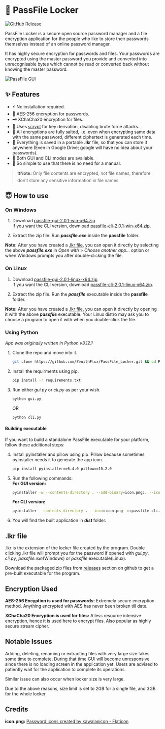 # 🔐️ PassFile Locker 

[![GitHub Release](https://img.shields.io/github/v/release/ZenithFlux/PassFile_Locker)](https://github.com/ZenithFlux/PassFile_Locker/releases)

PassFile Locker is a secure open source password manager and a file encryption application for the people who like to store their passwords themselves instead of an online password manager. 

It has highly secure encryption for passwords and files. Your passwords are encrypted using the master password you provide and converted into unrecognisable bytes which cannot be read or converted back without knowing the master password.

![PassFile GUI](https://i.ibb.co/PCnrRW1/UI.png)

## ✨️ Features

- ⚡ No installation required.
- 🔑 AES-256 encryption for passwords.
- 🗝️ XChaCha20 encryption for files.
- 🤺 Uses [scrypt](https://pycryptodome.readthedocs.io/en/latest/src/protocol/kdf.html#scrypt) for key derivation, disabling brute force attacks.
- 🧂 All encryptions are fully salted, i.e. even when encrypting same data with the same password, different ciphertext is generated each time.
- 💼 Everything is saved in a portable **.lkr** file, so that you can store it anywhere (Even in Google Drive; google will have no idea about your passwords).
- 🎨 Both GUI and CLI modes are available.
- 🤩 So simple to use that there is no need for a manual.

> ❗❗**Note:** Only file contents are encrypted, not file names, therefore don't store any sensitive information in file names.

## 😇 How to use

### On Windows

1. Download [passfile-gui-2.0.1-win-x64.zip](https://github.com/ZenithFlux/PassFile_Locker/releases/download/v2.0.1/passfile-gui-2.0.1-win-x64.zip).  
    If you want the CLI version, download [passfile-cli-2.0.1-win-x64.zip](https://github.com/ZenithFlux/PassFile_Locker/releases/download/v2.0.1/passfile-cli-2.0.1-win-x64.zip). 

2. Extract the zip file. Run ***passfile.exe*** inside the **passfile** folder.

**Note:** After you have created a [.lkr file](#lkr-file), you can open it directly by selecting the above ***passfile.exe*** in *Open with* > *Choose another app...* option or when  Windows prompts you after double-clicking the file.

### On Linux

1. Download [passfile-gui-2.0.1-linux-x64.zip](https://github.com/ZenithFlux/PassFile_Locker/releases/download/v2.0.1/passfile-gui-2.0.1-linux-x64.zip).  
    If you want the CLI version, download [passfile-cli-2.0.1-linux-x64.zip](https://github.com/ZenithFlux/PassFile_Locker/releases/download/v2.0.1/passfile-cli-2.0.1-linux-x64.zip). 

2. Extract the zip file. Run the ***passfile*** executable inside the **passfile** folder.

**Note:** After you have created a [.lkr file](#lkr-file), you can open it directly by opening it with the above ***passfile*** executable. Your Linux distro may ask you to choose a program to open it with when you double-click the file.

### Using Python

*App was originally written in Python v3.12.1*

1. Clone the repo and move into it.
    ```sh
    git clone https://github.com/ZenithFlux/PassFile_Locker.git && cd PassFile_Locker
    ```
2. Install the requirments using pip.
    ```sh
    pip install -r requirements.txt
    ```
3. Run either *gui.py* or *cli.py* as per your wish.
    ```sh
    python gui.py
    ```
    OR
    ```sh
    python cli.py
    ```

#### Building executable

If you want to build a standalone PassFile executable for your platform, follow these additional steps:

4. Install pyinstaller and pillow using pip. Pillow because sometimes pyinstaller needs it to generate the app icon.
    ```sh
    pip install pyinstaller==6.4.0 pillow==10.2.0
    ```
5. Run the following commands:  
    **For GUI version:**
    ```sh
    pyinstaller -w --contents-directory . --add-binary=icon.png:. --icon=icon.png -n=passfile gui.py
    ```
    **For CLI version:**
    ```sh
    pyinstaller --contents-directory . --icon=icon.png -n=passfile cli.py
    ```

6. You will find the built application in ***dist*** folder.

## .lkr file

.lkr is the extension of the locker file created by the program. Double clicking .lkr file will prompt you for the password if opened with *gui.py*, *cli.py*, *passfile.exe*(Windows) or *passfile* executable(Linux).

Download the packaged zip files from [releases](https://github.com/ZenithFlux/PassFile_Locker/releases) section on github to get a pre-built executable for the program.

## Encryption Used

**AES-256 Encyption is used for passwords:** Extremely secure encryption method. Anything encrypted with AES has never been broken till date.

**XChaCha20 Encryption is used for files:** A less resource intensive encryption, hence it is used here to encrypt files. Also popular as highly secure stream cipher. 

## Notable Issues

Adding, deleting, renaming or extracting files with very large size takes some time to complete. During that time GUI will become unresponsive since there is no loading screen in the application yet. Users are advised to patiently wait for the application to complete its operations.

Similar issue can also occur when locker size is very large.

Due to the above reasons, size limit is set to 2GB for a single file, and 3GB for the whole locker.

## Credits

**icon.png:** [Password icons created by kawalanicon - Flaticon](https://www.flaticon.com/free-icons/password)
